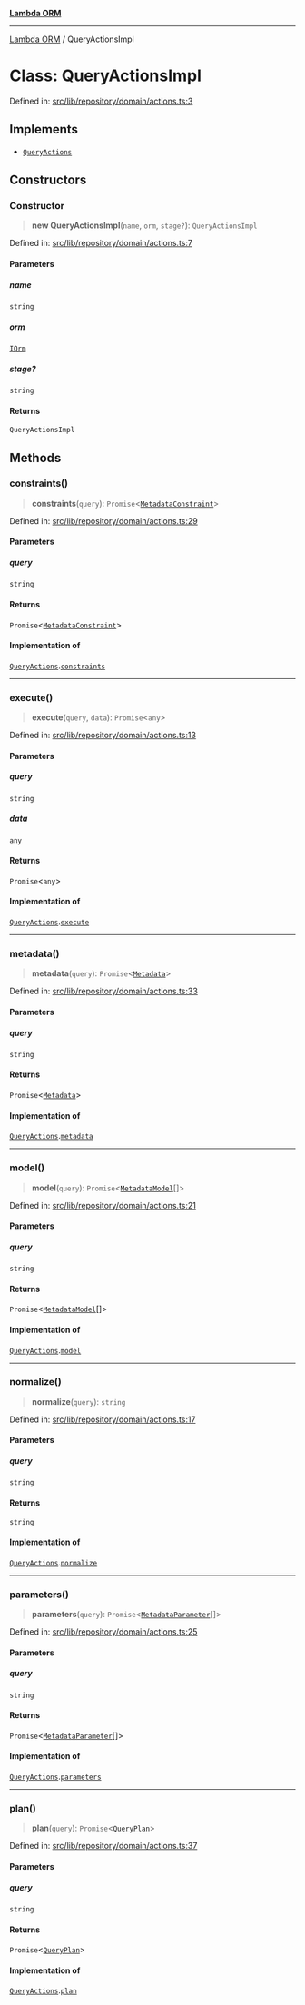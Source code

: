 [**Lambda ORM**](../README.md)

***

[Lambda ORM](../README.md) / QueryActionsImpl

# Class: QueryActionsImpl

Defined in: [src/lib/repository/domain/actions.ts:3](https://github.com/lambda-orm/lambdaorm/blob/de442ee62b98645313d73b81a13e3c7cf3edad24/src/lib/repository/domain/actions.ts#L3)

## Implements

- [`QueryActions`](../interfaces/QueryActions.md)

## Constructors

### Constructor

> **new QueryActionsImpl**(`name`, `orm`, `stage?`): `QueryActionsImpl`

Defined in: [src/lib/repository/domain/actions.ts:7](https://github.com/lambda-orm/lambdaorm/blob/de442ee62b98645313d73b81a13e3c7cf3edad24/src/lib/repository/domain/actions.ts#L7)

#### Parameters

##### name

`string`

##### orm

[`IOrm`](../interfaces/IOrm.md)

##### stage?

`string`

#### Returns

`QueryActionsImpl`

## Methods

### constraints()

> **constraints**(`query`): `Promise`\<[`MetadataConstraint`](../interfaces/MetadataConstraint.md)\>

Defined in: [src/lib/repository/domain/actions.ts:29](https://github.com/lambda-orm/lambdaorm/blob/de442ee62b98645313d73b81a13e3c7cf3edad24/src/lib/repository/domain/actions.ts#L29)

#### Parameters

##### query

`string`

#### Returns

`Promise`\<[`MetadataConstraint`](../interfaces/MetadataConstraint.md)\>

#### Implementation of

[`QueryActions`](../interfaces/QueryActions.md).[`constraints`](../interfaces/QueryActions.md#constraints)

***

### execute()

> **execute**(`query`, `data`): `Promise`\<`any`\>

Defined in: [src/lib/repository/domain/actions.ts:13](https://github.com/lambda-orm/lambdaorm/blob/de442ee62b98645313d73b81a13e3c7cf3edad24/src/lib/repository/domain/actions.ts#L13)

#### Parameters

##### query

`string`

##### data

`any`

#### Returns

`Promise`\<`any`\>

#### Implementation of

[`QueryActions`](../interfaces/QueryActions.md).[`execute`](../interfaces/QueryActions.md#execute)

***

### metadata()

> **metadata**(`query`): `Promise`\<[`Metadata`](../interfaces/Metadata.md)\>

Defined in: [src/lib/repository/domain/actions.ts:33](https://github.com/lambda-orm/lambdaorm/blob/de442ee62b98645313d73b81a13e3c7cf3edad24/src/lib/repository/domain/actions.ts#L33)

#### Parameters

##### query

`string`

#### Returns

`Promise`\<[`Metadata`](../interfaces/Metadata.md)\>

#### Implementation of

[`QueryActions`](../interfaces/QueryActions.md).[`metadata`](../interfaces/QueryActions.md#metadata)

***

### model()

> **model**(`query`): `Promise`\<[`MetadataModel`](../interfaces/MetadataModel.md)[]\>

Defined in: [src/lib/repository/domain/actions.ts:21](https://github.com/lambda-orm/lambdaorm/blob/de442ee62b98645313d73b81a13e3c7cf3edad24/src/lib/repository/domain/actions.ts#L21)

#### Parameters

##### query

`string`

#### Returns

`Promise`\<[`MetadataModel`](../interfaces/MetadataModel.md)[]\>

#### Implementation of

[`QueryActions`](../interfaces/QueryActions.md).[`model`](../interfaces/QueryActions.md#model)

***

### normalize()

> **normalize**(`query`): `string`

Defined in: [src/lib/repository/domain/actions.ts:17](https://github.com/lambda-orm/lambdaorm/blob/de442ee62b98645313d73b81a13e3c7cf3edad24/src/lib/repository/domain/actions.ts#L17)

#### Parameters

##### query

`string`

#### Returns

`string`

#### Implementation of

[`QueryActions`](../interfaces/QueryActions.md).[`normalize`](../interfaces/QueryActions.md#normalize)

***

### parameters()

> **parameters**(`query`): `Promise`\<[`MetadataParameter`](../interfaces/MetadataParameter.md)[]\>

Defined in: [src/lib/repository/domain/actions.ts:25](https://github.com/lambda-orm/lambdaorm/blob/de442ee62b98645313d73b81a13e3c7cf3edad24/src/lib/repository/domain/actions.ts#L25)

#### Parameters

##### query

`string`

#### Returns

`Promise`\<[`MetadataParameter`](../interfaces/MetadataParameter.md)[]\>

#### Implementation of

[`QueryActions`](../interfaces/QueryActions.md).[`parameters`](../interfaces/QueryActions.md#parameters)

***

### plan()

> **plan**(`query`): `Promise`\<[`QueryPlan`](../interfaces/QueryPlan.md)\>

Defined in: [src/lib/repository/domain/actions.ts:37](https://github.com/lambda-orm/lambdaorm/blob/de442ee62b98645313d73b81a13e3c7cf3edad24/src/lib/repository/domain/actions.ts#L37)

#### Parameters

##### query

`string`

#### Returns

`Promise`\<[`QueryPlan`](../interfaces/QueryPlan.md)\>

#### Implementation of

[`QueryActions`](../interfaces/QueryActions.md).[`plan`](../interfaces/QueryActions.md#plan)
